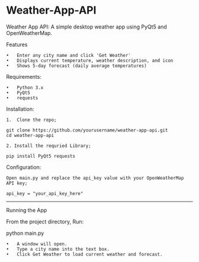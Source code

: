 # Weather-App-API

Weather App API:
A simple desktop weather app using PyQt5 and OpenWeatherMap.

Features

	•	Enter any city name and click 'Get Weather'
	•	Displays current temperature, weather description, and icon
	•	Shows 5‑day forecast (daily average temperatures)

Requirements:

	•	Python 3.x
	•	PyQt5
	•	requests

Installation:

	1.	Clone the repo;

  	git clone https://github.com/yourusername/weather-app-api.git
  	cd weather-app-api

  	2. Install the requried Library;

  	pip install PyQt5 requests



Configuration:

	Open main.py and replace the api_key value with your OpenWeatherMap API key;
  
  	api_key = "your_api_key_here"

-----

Running the App

From the project directory, Run:

python main.py

	•	A window will open.
	•	Type a city name into the text box.
	•	Click Get Weather to load current weather and forecast.
